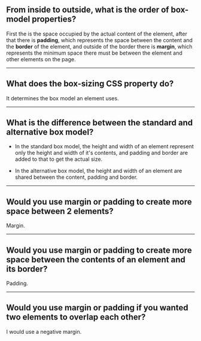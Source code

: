 ## **From inside to outside, what is the order of box-model properties?**

First the is the space occupied by the actual content of the element, after that there is **padding**, which represents the space between the content and the **border** of the element,
and outside of the border there is **margin**, which represents the minimum space there must be between the element and other elements on the page.

---

## **What does the box-sizing CSS property do?**

It determines the box model an element uses.

---

## **What is the difference between the standard and alternative box model?**

- In the standard box model, the height and width of an element represent only the height and width of it's contents, and padding and border are added to that to get the actual size.

- In the alternative box model, the height and width of an element are shared between the content, padding and border.

---

## **Would you use margin or padding to create more space between 2 elements?**

Margin.

---

## **Would you use margin or padding to create more space between the contents of an element and its border?**

Padding.

---

## **Would you use margin or padding if you wanted two elements to overlap each other?**

I would use a negative margin.
